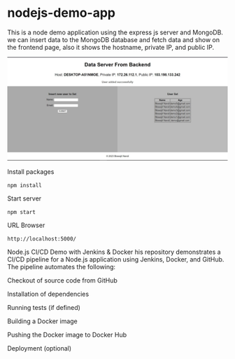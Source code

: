 # nodejs-demo-app
This is a node demo application using the express js server and MongoDB. we can insert data to the MongoDB database and fetch data and show on the frontend page, also it shows the hostname, private IP, and public IP.

![Screenshot](nodejs-app-demo.jpg)

Install packages
```
npm install
```
Start server
```
npm start
````
URL Browser

```
http://localhost:5000/
```

 Node.js CI/CD Demo with Jenkins & Docker
his repository demonstrates a CI/CD pipeline for a Node.js application using Jenkins, Docker, and GitHub. The pipeline automates the following:

Checkout of source code from GitHub

Installation of dependencies

Running tests (if defined)

Building a Docker image

Pushing the Docker image to Docker Hub

Deployment (optional)
